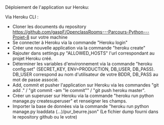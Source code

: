 Déploiement de l'application sur Heroku:

Via Heroku CLI : 
- Cloner les documents du repository https://github.com/gaspF/OpenclassRooms---Parcours-Python---Projet-8 sur votre machine
- Se connecter à Heroku via la commande "Heroku login"
- Créer une nouvelle application via la commande "heroku create"
- Rajouter dans settings.py "ALLOWED_HOSTS" l'url correspondant au projet Heroku créé.
- Déterminer les variables d'environnement via la commande "heroku config:set" (SECRET_KEY, ENV=PRODUCTION, DB_USER, DB_PASS). DB_USER correspond au nom d'utilisateur de votre BDDR, DB_PASS au mot de passe associé.
- Add, commit et pusher l'application sur Heroku via les commandes "git add ." / "git commit -am "le commit"" / "git push heroku master".
- Créer un superuser sur Heroku via la commande "heroku run python manage.py createsuperuser" et renseigner les champs.
- Importer la base de données via la commande "heroku run python manage.py loaddata (...)/pur_beurre.json" (Le fichier dump fourni dans le repository github ou le votre)
